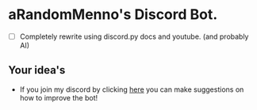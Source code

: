 # aRandomMenno's Discord Bot.

- [ ] Completely rewrite using discord.py docs and youtube. (and probably AI)

## Your idea's

- If you join my discord by clicking [here](https://discord.gg/vRpeAcKruF) you can make suggestions on how to improve the bot!
